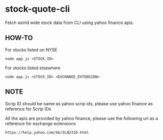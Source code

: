 # stock-quote-cli
Fetch world wide stock data from CLI using yahoo finance apis.

## HOW-TO

For stocks listed on NYSE

```
node app.js <STOCK_ID>
```

For stocks listed elsewhere

```
node app.js <STOCK_ID> <EXCHANGE_EXTENSION>
```

## NOTE
Scrip ID should be same as yahoo scrip ids, please use yahoo finance as reference for Scrip IDs

All the apis are provided by yahoo finance, please use the following url as a reference for exchange extensions

```
https://help.yahoo.com/kb/SLN2310.html
```
